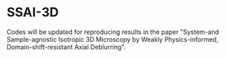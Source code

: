 # SSAI-3D
Codes will be updated for reproducing results in the paper "System-and Sample-agnostic Isotropic 3D Microscopy by Weakly Physics-informed, Domain-shift-resistant Axial Deblurring".
